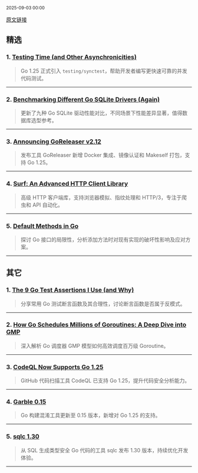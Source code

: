 <sub>2025-09-03 00:00</sub>


[原文链接](https://golangweekly.com/issues/568)


## 精选

### 1. [Testing Time (and Other Asynchronicities)](https://golangweekly.com/link/173622/rss)
> Go 1.25 正式引入 `testing/synctest`，帮助开发者编写更快速可靠的并发代码测试。

---

### 2. [Benchmarking Different Go SQLite Drivers (Again)](https://golangweekly.com/link/173632/rss)
> 更新了九种 Go SQLite 驱动性能对比，不同场景下性能差异显著，值得数据库选型参考。

---

### 3. [Announcing GoReleaser v2.12](https://golangweekly.com/link/173634/rss)
> 发布工具 GoReleaser 新增 Docker 集成、镜像认证和 Makeself 打包，支持 Go 1.25。

---

### 4. [Surf: An Advanced HTTP Client Library](https://golangweekly.com/link/173635/rss)
> 高级 HTTP 客户端库，支持浏览器模拟、指纹处理和 HTTP/3，专注于爬虫和 API 自动化。

---

### 5. [Default Methods in Go](https://golangweekly.com/link/173623/rss)
> 探讨 Go 接口的局限性，分析添加方法时对现有实现的破坏性影响及应对方案。

---

## 其它

### 1. [The 9 Go Test Assertions I Use (and Why)](https://golangweekly.com/link/173627/rss)
> 分享常用 Go 测试断言函数及其合理性，讨论断言函数是否属于反模式。

---

### 2. [How Go Schedules Millions of Goroutines: A Deep Dive into GMP](https://golangweekly.com/link/173629/rss)
> 深入解析 Go 调度器 GMP 模型如何高效调度百万级 Goroutine。

---

### 3. [CodeQL Now Supports Go 1.25](https://golangweekly.com/link/173624/rss)
> GitHub 代码扫描工具 CodeQL 已支持 Go 1.25，提升代码安全分析能力。

---

### 4. [Garble 0.15](https://golangweekly.com/link/173639/rss)
> Go 构建混淆工具更新至 0.15 版本，新增对 Go 1.25 的支持。

---

### 5. [sqlc 1.30](https://golangweekly.com/link/173644/rss)
> 从 SQL 生成类型安全 Go 代码的工具 sqlc 发布 1.30 版本，持续优化开发体验。

---
    
